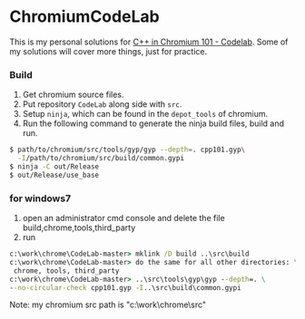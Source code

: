 ChromiumCodeLab
===============

This is my personal solutions for [C++ in Chromium 101 - Codelab](https://sites.google.com/a/chromium.org/dev/developers/cpp-in-chromium-101-codelab). Some of my solutions will cover more things, just for practice.

### Build
1. Get chromium source files.
2. Put repository `CodeLab` along side with `src`.
3. Setup `ninja`, which can be found in the `depot_tools` of chromium.
4. Run the following command to generate the ninja build files, build and run.
```bash
$ path/to/chromium/src/tools/gyp/gyp --depth=. cpp101.gyp\
  -I/path/to/chromium/src/build/common.gypi
$ ninja -C out/Release
$ out/Release/use_base
```

### for windows7
1. open an administrator cmd console and delete the file build,chrome,tools,third_party
2. run  
```bat
c:\work\chrome\CodeLab-master> mklink /D build ..\src\build
c:\work\chrome\CodeLab-master> do the same for all other directories: \
 chrome, tools, third_party
c:\work\chrome\CodeLab-master> ..\src\tools\gyp\gyp --depth=. \
--no-circular-check cpp101.gyp -I..\src\build\common.gypi
```
Note: my chromium src path is "c:\work\chrome\src"
